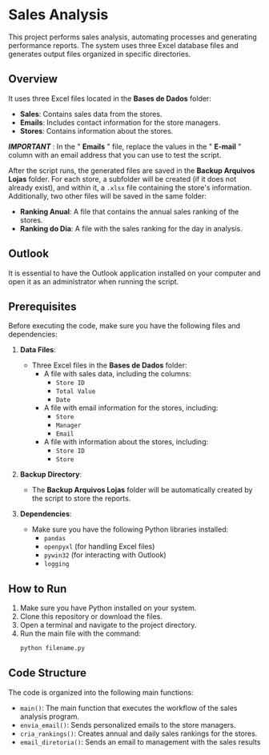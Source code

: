 # Sales Analysis

This project performs sales analysis, automating processes and generating performance reports. The system uses three Excel database files and generates output files organized in specific directories.

## Overview

It uses three Excel files located in the **Bases de Dados** folder:

- **Sales**: Contains sales data from the stores.
- **Emails**: Includes contact information for the store managers.
- **Stores**: Contains information about the stores.

***IMPORTANT*** : In the " **Emails** " file, replace the values in the " **E-mail** " column with an email address that you can use to test the script.

After the script runs, the generated files are saved in the **Backup Arquivos Lojas** folder. For each store, a subfolder will be created (if it does not already exist), and within it, a `.xlsx` file containing the store's information. Additionally, two other files will be saved in the same folder:

- **Ranking Anual**: A file that contains the annual sales ranking of the stores.
- **Ranking do Dia**: A file with the sales ranking for the day in analysis.

## Outlook

It is essential to have the Outlook application installed on your computer and open it as an administrator when running the script.

## Prerequisites

Before executing the code, make sure you have the following files and dependencies:

1. **Data Files**:

   - Three Excel files in the **Bases de Dados** folder:
     - A file with sales data, including the columns:
       - `Store ID`
       - `Total Value`
       - `Date`
     - A file with email information for the stores, including:
       - `Store`
       - `Manager`
       - `Email`
     - A file with information about the stores, including:
       - `Store ID`
       - `Store`
2. **Backup Directory**:

   - The **Backup Arquivos Lojas** folder will be automatically created by the script to store the reports.
3. **Dependencies**:

   - Make sure you have the following Python libraries installed:
     - `pandas`
     - `openpyxl` (for handling Excel files)
     - `pywin32` (for interacting with Outlook)
     - `logging`

## How to Run

1. Make sure you have Python installed on your system.
2. Clone this repository or download the files.
3. Open a terminal and navigate to the project directory.
4. Run the main file with the command:
   ```bash
   python filename.py
   ```

## Code Structure

The code is organized into the following main functions:

* `main()`: The main function that executes the workflow of the sales analysis program.
* `envia_email()`: Sends personalized emails to the store managers.
* `cria_rankings()`: Creates annual and daily sales rankings for the stores.
* `email_diretoria()`: Sends an email to management with the sales results
